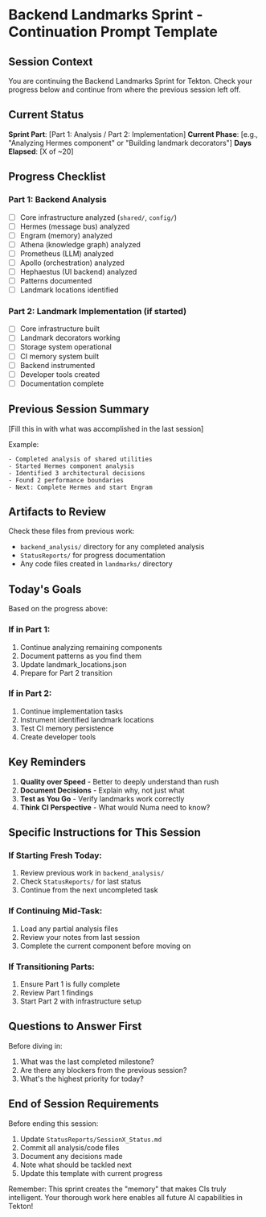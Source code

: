 # Backend Landmarks Sprint - Continuation Prompt Template

## Session Context

You are continuing the Backend Landmarks Sprint for Tekton. Check your progress below and continue from where the previous session left off.

## Current Status

**Sprint Part**: [Part 1: Analysis / Part 2: Implementation]
**Current Phase**: [e.g., "Analyzing Hermes component" or "Building landmark decorators"]
**Days Elapsed**: [X of ~20]

## Progress Checklist

### Part 1: Backend Analysis
- [ ] Core infrastructure analyzed (`shared/`, `config/`)
- [ ] Hermes (message bus) analyzed
- [ ] Engram (memory) analyzed
- [ ] Athena (knowledge graph) analyzed
- [ ] Prometheus (LLM) analyzed
- [ ] Apollo (orchestration) analyzed
- [ ] Hephaestus (UI backend) analyzed
- [ ] Patterns documented
- [ ] Landmark locations identified

### Part 2: Landmark Implementation (if started)
- [ ] Core infrastructure built
- [ ] Landmark decorators working
- [ ] Storage system operational
- [ ] CI memory system built
- [ ] Backend instrumented
- [ ] Developer tools created
- [ ] Documentation complete

## Previous Session Summary

[Fill this in with what was accomplished in the last session]

Example:
```
- Completed analysis of shared utilities
- Started Hermes component analysis
- Identified 3 architectural decisions
- Found 2 performance boundaries
- Next: Complete Hermes and start Engram
```

## Artifacts to Review

Check these files from previous work:
- `backend_analysis/` directory for any completed analysis
- `StatusReports/` for progress documentation
- Any code files created in `landmarks/` directory

## Today's Goals

Based on the progress above:

### If in Part 1:
1. Continue analyzing remaining components
2. Document patterns as you find them
3. Update landmark_locations.json
4. Prepare for Part 2 transition

### If in Part 2:
1. Continue implementation tasks
2. Instrument identified landmark locations
3. Test CI memory persistence
4. Create developer tools

## Key Reminders

1. **Quality over Speed** - Better to deeply understand than rush
2. **Document Decisions** - Explain why, not just what
3. **Test as You Go** - Verify landmarks work correctly
4. **Think CI Perspective** - What would Numa need to know?

## Specific Instructions for This Session

### If Starting Fresh Today:
1. Review previous work in `backend_analysis/`
2. Check `StatusReports/` for last status
3. Continue from the next uncompleted task

### If Continuing Mid-Task:
1. Load any partial analysis files
2. Review your notes from last session
3. Complete the current component before moving on

### If Transitioning Parts:
1. Ensure Part 1 is fully complete
2. Review Part 1 findings
3. Start Part 2 with infrastructure setup

## Questions to Answer First

Before diving in:
1. What was the last completed milestone?
2. Are there any blockers from the previous session?
3. What's the highest priority for today?

## End of Session Requirements

Before ending this session:
1. Update `StatusReports/SessionX_Status.md`
2. Commit all analysis/code files
3. Document any decisions made
4. Note what should be tackled next
5. Update this template with current progress

Remember: This sprint creates the "memory" that makes CIs truly intelligent. Your thorough work here enables all future AI capabilities in Tekton!
